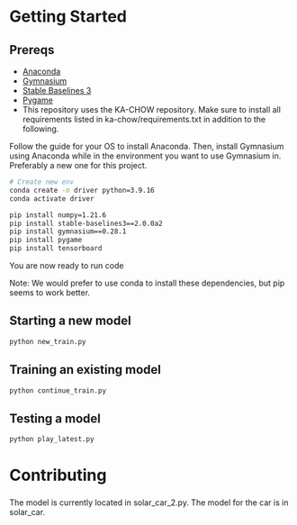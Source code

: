 # Getting Started

## Prereqs

- [Anaconda](https://www.anaconda.com/)
- [Gymnasium](https://github.com/Farama-Foundation/Gymnasium)
- [Stable Baselines 3](https://github.com/DLR-RM/stable-baselines3)
- [Pygame](https://github.com/pygame/pygame)
- This repository uses the KA-CHOW repository. Make sure to install all requirements listed in ka-chow/requirements.txt in addition to the following.

Follow the guide for your OS to install Anaconda. Then, install Gymnasium using Anaconda while in the environment you want to use Gymnasium in. Preferably a new one for this project.

```bash
# Create new env
conda create -n driver python=3.9.16
conda activate driver

pip install numpy=1.21.6
pip install stable-baselines3==2.0.0a2
pip install gymnasium==0.28.1
pip install pygame
pip install tensorboard
```

You are now ready to run code

Note: We would prefer to use conda to install these dependencies, but pip seems to work better.

## Starting a new model

```python
python new_train.py
```

## Training an existing model

```python
python continue_train.py
```

## Testing a model

```python
python play_latest.py
```

# Contributing

###

The model is currently located in solar_car_2.py. The model for the car is in solar_car.
